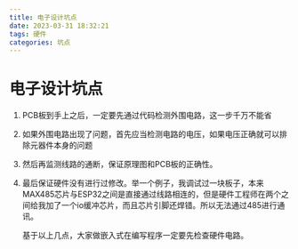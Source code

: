 ```yaml
---
title: 电子设计坑点
date: 2023-03-31 18:32:21
tags: 硬件
categories: 坑点
---
```


# 电子设计坑点

1. PCB板到手上之后，一定要先通过代码检测外围电路，这一步千万不能省

2. 如果外围电路出现了问题，首先应当检测电路的电压，如果电压正确就可以排除元器件本身的问题

3. 然后再监测线路的通断，保证原理图和PCB板的正确性。

4. 最后保证硬件没有进行过修改。举一个例子，我调试过一块板子，本来MAX485芯片与ESP32之间是直接通过线路相连的，但是硬件工程师在两个之间给我加了一个io缓冲芯片，而且芯片引脚还焊错。所以无法通过485进行通讯。

   基于以上几点，大家做嵌入式在编写程序一定要先检查硬件电路。